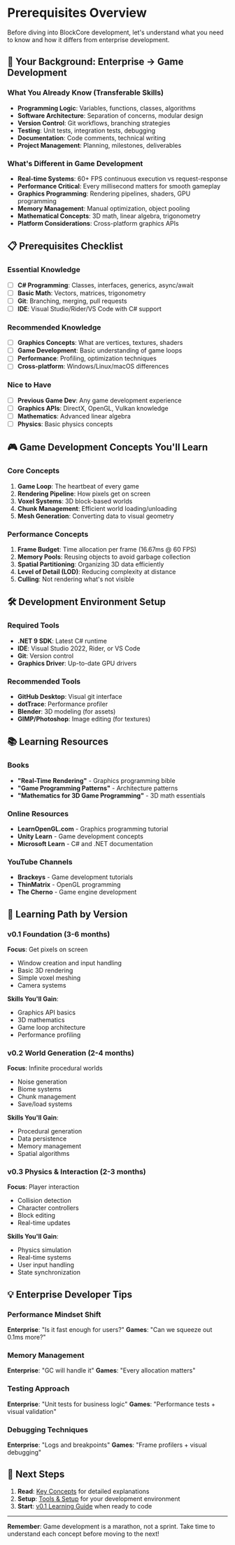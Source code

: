 # Prerequisites Overview

Before diving into BlockCore development, let's understand what you need to know and how it differs from enterprise development.

## 🎯 Your Background: Enterprise → Game Development

### What You Already Know (Transferable Skills)
- **Programming Logic**: Variables, functions, classes, algorithms
- **Software Architecture**: Separation of concerns, modular design
- **Version Control**: Git workflows, branching strategies
- **Testing**: Unit tests, integration tests, debugging
- **Documentation**: Code comments, technical writing
- **Project Management**: Planning, milestones, deliverables

### What's Different in Game Development
- **Real-time Systems**: 60+ FPS continuous execution vs request-response
- **Performance Critical**: Every millisecond matters for smooth gameplay
- **Graphics Programming**: Rendering pipelines, shaders, GPU programming
- **Memory Management**: Manual optimization, object pooling
- **Mathematical Concepts**: 3D math, linear algebra, trigonometry
- **Platform Considerations**: Cross-platform graphics APIs

## 📋 Prerequisites Checklist

### Essential Knowledge
- [ ] **C# Programming**: Classes, interfaces, generics, async/await
- [ ] **Basic Math**: Vectors, matrices, trigonometry
- [ ] **Git**: Branching, merging, pull requests
- [ ] **IDE**: Visual Studio/Rider/VS Code with C# support

### Recommended Knowledge
- [ ] **Graphics Concepts**: What are vertices, textures, shaders
- [ ] **Game Development**: Basic understanding of game loops
- [ ] **Performance**: Profiling, optimization techniques
- [ ] **Cross-platform**: Windows/Linux/macOS differences

### Nice to Have
- [ ] **Previous Game Dev**: Any game development experience
- [ ] **Graphics APIs**: DirectX, OpenGL, Vulkan knowledge
- [ ] **Mathematics**: Advanced linear algebra
- [ ] **Physics**: Basic physics concepts

## 🎮 Game Development Concepts You'll Learn

### Core Concepts
1. **Game Loop**: The heartbeat of every game
2. **Rendering Pipeline**: How pixels get on screen
3. **Voxel Systems**: 3D block-based worlds
4. **Chunk Management**: Efficient world loading/unloading
5. **Mesh Generation**: Converting data to visual geometry

### Performance Concepts
1. **Frame Budget**: Time allocation per frame (16.67ms @ 60 FPS)
2. **Memory Pools**: Reusing objects to avoid garbage collection
3. **Spatial Partitioning**: Organizing 3D data efficiently
4. **Level of Detail (LOD)**: Reducing complexity at distance
5. **Culling**: Not rendering what's not visible

## 🛠️ Development Environment Setup

### Required Tools
- **.NET 9 SDK**: Latest C# runtime
- **IDE**: Visual Studio 2022, Rider, or VS Code
- **Git**: Version control
- **Graphics Driver**: Up-to-date GPU drivers

### Recommended Tools
- **GitHub Desktop**: Visual git interface
- **dotTrace**: Performance profiler
- **Blender**: 3D modeling (for assets)
- **GIMP/Photoshop**: Image editing (for textures)

## 📚 Learning Resources

### Books
- **"Real-Time Rendering"** - Graphics programming bible
- **"Game Programming Patterns"** - Architecture patterns
- **"Mathematics for 3D Game Programming"** - 3D math essentials

### Online Resources
- **LearnOpenGL.com** - Graphics programming tutorial
- **Unity Learn** - Game development concepts
- **Microsoft Learn** - C# and .NET documentation

### YouTube Channels
- **Brackeys** - Game development tutorials
- **ThinMatrix** - OpenGL programming
- **The Cherno** - Game engine development

## 🎯 Learning Path by Version

### v0.1 Foundation (3-6 months)
**Focus**: Get pixels on screen
- Window creation and input handling
- Basic 3D rendering
- Simple voxel meshing
- Camera systems

**Skills You'll Gain**:
- Graphics API basics
- 3D mathematics
- Game loop architecture
- Performance profiling

### v0.2 World Generation (2-4 months)
**Focus**: Infinite procedural worlds
- Noise generation
- Biome systems
- Chunk management
- Save/load systems

**Skills You'll Gain**:
- Procedural generation
- Data persistence
- Memory management
- Spatial algorithms

### v0.3 Physics & Interaction (2-3 months)
**Focus**: Player interaction
- Collision detection
- Character controllers
- Block editing
- Real-time updates

**Skills You'll Gain**:
- Physics simulation
- Real-time systems
- User input handling
- State synchronization

## 💡 Enterprise Developer Tips

### Performance Mindset Shift
**Enterprise**: "Is it fast enough for users?"
**Games**: "Can we squeeze out 0.1ms more?"

### Memory Management
**Enterprise**: "GC will handle it"
**Games**: "Every allocation matters"

### Testing Approach
**Enterprise**: "Unit tests for business logic"
**Games**: "Performance tests + visual validation"

### Debugging Techniques
**Enterprise**: "Logs and breakpoints"
**Games**: "Frame profilers + visual debugging"

## 🚀 Next Steps

1. **Read**: [Key Concepts](concepts.md) for detailed explanations
2. **Setup**: [Tools & Setup](tools-setup.md) for your development environment
3. **Start**: [v0.1 Learning Guide](v0.1/what-you-will-learn.md) when ready to code

---

**Remember**: Game development is a marathon, not a sprint. Take time to understand each concept before moving to the next!
